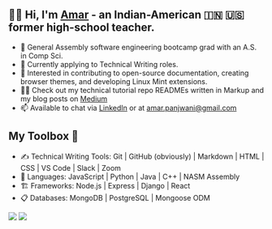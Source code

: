 ## 👋🏽 Hi, I'm [Amar](https://www.linkedin.com/in/amarpan) - an Indian-American 🇮🇳 🇺🇸 former high-school teacher. 
- 🔭 General Assembly software engineering bootcamp grad with an A.S. in Comp Sci.
- 🌱 Currently applying to Technical Writing roles.
- 🧠  Interested in contributing to open-source documentation, creating browser themes, and developing Linux Mint extensions.
- 👨‍🏫   Check out my technical tutorial repo READMEs written in Markup and my blog posts on [Medium](https://medium.com/@amarpan)
- 📫 Available to chat via [LinkedIn](https://www.linkedin.com/in/amarpan)  or at amar.panjwani@gmail.com
<!-- 👯 I’m looking to collaborate on ... -->
<!-- 🤔 I’m looking for help with ... -->
<!-- [![Anurag's GitHub stats](https://github-readme-stats.vercel.app/api?username=amarpan)](https://github.com/anuraghazra/github-readme-stats) -->

## My Toolbox 🧰
- ✍️   Technical Writing Tools:      		 Git | GitHub (obviously) | Markdown | HTML | CSS | VS Code | Slack | Zoom   
- 💼  Languages:  		JavaScript | Python | Java  | C++ | NASM Assembly
- 🏗️  Frameworks:                       		Node.js | Express | Django | React   
- 📋    Databases:                          		MongoDB | PostgreSQL | Mongoose ODM   
<!--![](https://visitor-badge.glitch.me/badge?page_id=sdkdeepa.sdk.deepa) -->
<!-- [![Top Langs](https://github-readme-stats.vercel.app/api/top-langs/?username=amarpan&layout=compact)](https://github.com/amarpan/)       -->
[![](https://img.shields.io/badge/LinkedIn-0077B5?style=for-the-badge&logo=linkedin&logoColor=white)](https://www.linkedin.com/in/amarpan/)
![](https://visitor-badge.glitch.me/badge?page_id=amarpan.amarpan)

